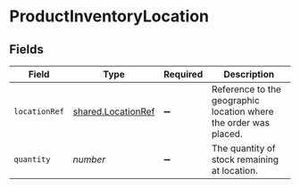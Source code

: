 # ProductInventoryLocation


## Fields

| Field                                                            | Type                                                             | Required                                                         | Description                                                      |
| ---------------------------------------------------------------- | ---------------------------------------------------------------- | ---------------------------------------------------------------- | ---------------------------------------------------------------- |
| `locationRef`                                                    | [shared.LocationRef](../../../sdk/models/shared/locationref.md)  | :heavy_minus_sign:                                               | Reference to the geographic location where the order was placed. |
| `quantity`                                                       | *number*                                                         | :heavy_minus_sign:                                               | The quantity of stock remaining at location.                     |